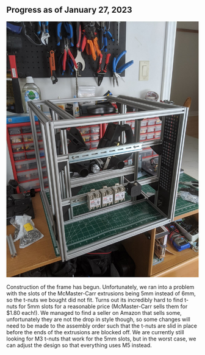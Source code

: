 ## Progress as of January 27, 2023

![](../images/jan27.jpg)

Construction of the frame has begun. Unfortunately, we ran into a problem with the slots of the McMaster-Carr extrusions being 5mm instead of 6mm, so the t-nuts we bought did not fit. Turns out its incredibly hard to find t-nuts for 5mm slots for a reasonable price (McMaster-Carr sells them for $1.80 each!). We managed to find a seller on Amazon that sells some, unfortunately they are not the drop in style though, so some changes will need to be made to the assembly order such that the t-nuts are slid in place before the ends of the extrusions are blocked off. We are currently still looking for M3 t-nuts that work for the 5mm slots, but in the worst case, we can adjust the design so that everything uses M5 instead.

